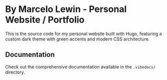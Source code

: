 # By Marcelo Lewin - Personal Website / Portfolio

This is the source code for my personal website built with Hugo, featuring a custom dark theme with green accents and modern CSS architecture.

## Documentation

Check out the comprehensive documentation available in the `.vibedocs/` directory.